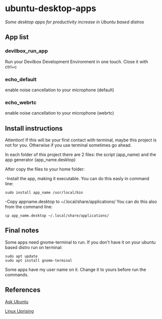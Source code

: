 # ubuntu-desktop-apps
*Some desktop apps for productivity increase in Ubuntu based distros*

## App list
### devilbox_run_app
Run your Devilbox Development Environment in one touch. Close it with ctrl+c

### echo_default
enable noise cancellation to your microphone (default)

### echo_webrtc
enable noise cancellation to your microphone (webrtc)

## Install instructions
Attention! If this will be your first contact with terminal, maybe this project is not for you. Otherwise if you use terminal sometimes go ahead.

In each folder of this project there are 2 files: the script (app_name) and the app generator (app_name.desktop)

After copy the files to your home folder:

-Install the app, making it executable. You can do this easly in command line:

```
sudo install app_name /usr/local/bin
```


-Copy appname.desktop to ~/.local/share/applications/
You can do this also from the command line:

```
cp app_name.desktop ~/.local/share/applications/
```

## Final notes
Some apps need gnome-terminal to run. If you don't have it on your ubuntu based distro run on terminal:

```
sudo apt update
sudo apt install gnome-terminal
```

Some apps have my user name on it. Change it to yours before run the commands.

## References
[Ask Ubuntu](https://askubuntu.com/questions/46627/how-can-i-make-a-script-that-opens-terminal-windows-and-executes-commands-in-the)

[Linux Uprising](https://www.linuxuprising.com/2020/09/how-to-enable-echo-noise-cancellation.html)
